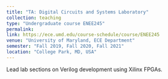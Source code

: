 ```yaml
---
title: "TA: Digital Circuits and Systems Laboratory"
collection: teaching
type: "Undergraduate course ENEE245"
permalink:
link: https://ece.umd.edu/course-schedule/course/ENEE245
venue: "University of Maryland, ECE Department"
semester: "Fall 2019, Fall 2020, Fall 2021"
location: "College Park, MD, USA"
---
```


Lead lab sections on Verilog development using Xilinx FPGAs.
